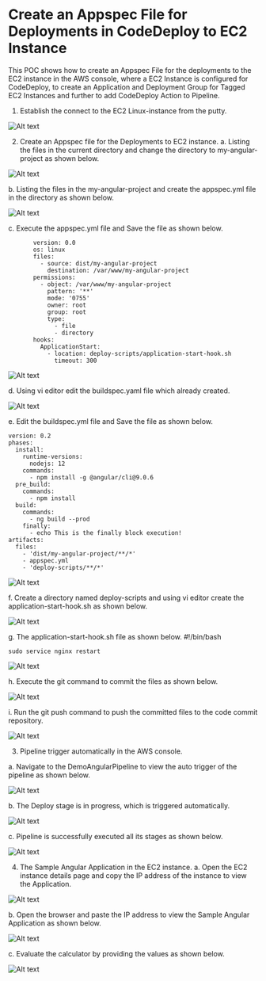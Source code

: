 # Create an Appspec File for Deployments in CodeDeploy to EC2 Instance


This POC shows how to create an Appspec File for the deployments to the EC2 instance in the AWS console, where a EC2 Instance is configured for CodeDeploy, to create an Application and Deployment Group for Tagged EC2 Instances and further to add CodeDeploy Action to Pipeline.

1.	Establish the connect to the EC2 Linux-instance from the putty.

  ![Alt text](https://github.com/Protontech-1803/devops/blob/master/AppspecFileForCodeDeploy/img/1.png)

2.	Create an Appspec file for the Deployments to EC2 instance.
a.	Listing the files in the current directory and change the directory to my-angular-project as shown below.

 
 ![Alt text](https://github.com/Protontech-1803/devops/blob/master/AppspecFileForCodeDeploy/img/2a.png)
 
b.	Listing the files in the my-angular-project and create the appspec.yml file in the directory as shown below.

  ![Alt text](https://github.com/Protontech-1803/devops/blob/master/AppspecFileForCodeDeploy/img/2b.png)


c.	Execute the appspec.yml file and Save the file as shown below.

           version: 0.0
           os: linux
           files:
             - source: dist/my-angular-project
               destination: /var/www/my-angular-project
           permissions:
             - object: /var/www/my-angular-project
               pattern: '**'
               mode: '0755'
               owner: root
               group: root
               type:
                 - file
                 - directory
           hooks:
             ApplicationStart:
               - location: deploy-scripts/application-start-hook.sh
                 timeout: 300

  ![Alt text](https://github.com/Protontech-1803/devops/blob/master/AppspecFileForCodeDeploy/img/2c.png)

d.	Using vi editor edit the buildspec.yaml file which already created.

  ![Alt text](https://github.com/Protontech-1803/devops/blob/master/AppspecFileForCodeDeploy/img/2d.png)

e.	Edit the buildspec.yml file and Save the file as shown below.

    version: 0.2
    phases:
      install:
        runtime-versions:
          nodejs: 12
        commands:
          - npm install -g @angular/cli@9.0.6
      pre_build:
        commands:
          - npm install
      build:
        commands:
          - ng build --prod
        finally:
          - echo This is the finally block execution!
    artifacts:
      files:
        - 'dist/my-angular-project/**/*'
        - appspec.yml
        - 'deploy-scripts/**/*'

  ![Alt text](https://github.com/Protontech-1803/devops/blob/master/AppspecFileForCodeDeploy/img/2e.png)

f.	Create a directory named deploy-scripts and using vi editor create the application-start-hook.sh as shown below.

 
 ![Alt text](https://github.com/Protontech-1803/devops/blob/master/AppspecFileForCodeDeploy/img/2f.png)
 
g.	The application-start-hook.sh file as shown below.
    #!/bin/bash

    sudo service nginx restart

  ![Alt text](https://github.com/Protontech-1803/devops/blob/master/AppspecFileForCodeDeploy/img/2g.png)
  
h.	Execute the git command to commit the files as shown below.

  ![Alt text](https://github.com/Protontech-1803/devops/blob/master/AppspecFileForCodeDeploy/img/2h.png)
  
i.	Run the git push command to push the committed files to the code commit repository.

  ![Alt text](https://github.com/Protontech-1803/devops/blob/master/AppspecFileForCodeDeploy/img/2i.png)
 
3.	Pipeline trigger automatically in the AWS console.

a.	Navigate to the DemoAngularPipeline to view the auto trigger of the pipeline as shown below.

  ![Alt text](https://github.com/Protontech-1803/devops/blob/master/AppspecFileForCodeDeploy/img/3a.png)
  
b.	The Deploy stage is in progress, which is triggered automatically.

  ![Alt text](https://github.com/Protontech-1803/devops/blob/master/AppspecFileForCodeDeploy/img/3b.png)
  
c.	Pipeline is successfully executed all its stages as shown below.

  ![Alt text](https://github.com/Protontech-1803/devops/blob/master/AppspecFileForCodeDeploy/img/3c.png)

4.	The Sample Angular Application in the EC2 instance.
a.	Open the EC2 instance details page and copy the IP address of the instance to view the Application.

  ![Alt text](https://github.com/Protontech-1803/devops/blob/master/AppspecFileForCodeDeploy/img/4a.png)
  
b.	Open the browser and paste the IP address to view the Sample Angular Application as shown below.

  ![Alt text](https://github.com/Protontech-1803/devops/blob/master/AppspecFileForCodeDeploy/img/4b.png)
  
c.	Evaluate the calculator by providing the values as shown below.

  ![Alt text](https://github.com/Protontech-1803/devops/blob/master/AppspecFileForCodeDeploy/img/4c.png)


